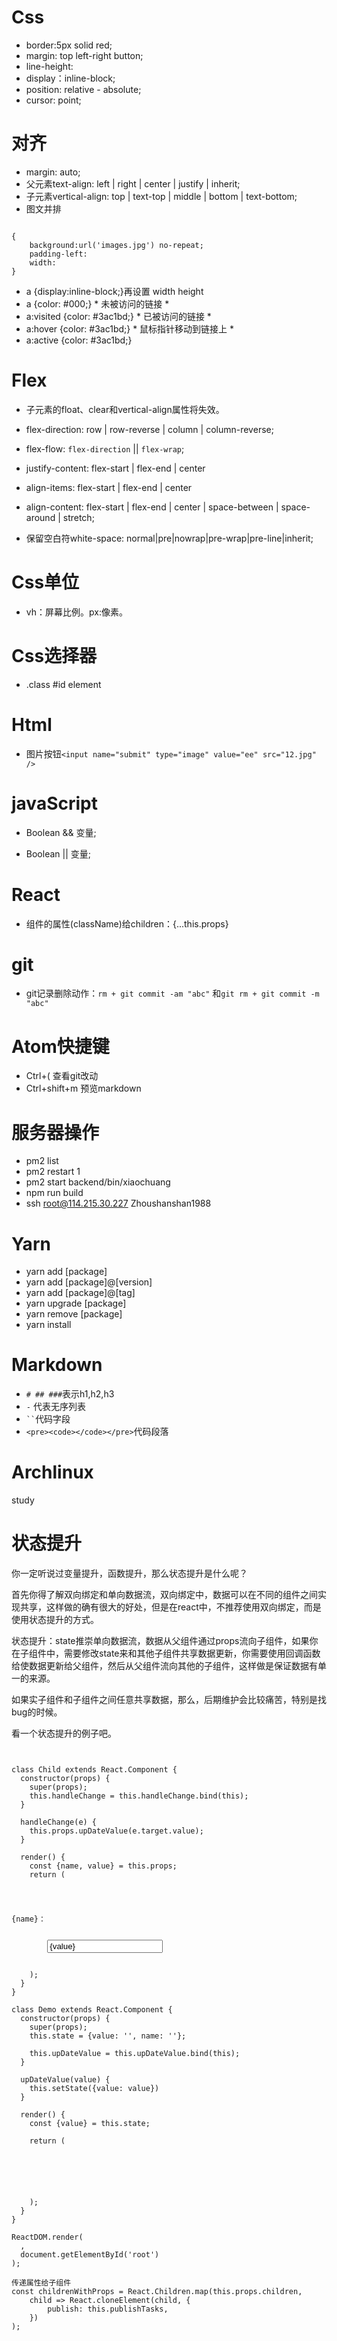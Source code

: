 # Css
- border:5px solid red;
- margin: top left-right button;
- line-height:
- display：inline-block;
- position: relative - absolute;
- cursor: point;
# 对齐
- margin: auto;
- 父元素text-align: left | right | center | justify | inherit;
- 子元素vertical-align: top | text-top | middle | bottom | text-bottom;
- 图文并排
<pre><code>
{
	background:url('images.jpg') no-repeat;
	padding-left:
	width:
}
</pre></code>
- a {display:inline-block;}再设置 width height
- a {color: #000;}		* 未被访问的链接 *
- a:visited {color: #3ac1bd;}	* 已被访问的链接 *
- a:hover {color: #3ac1bd;}	* 鼠标指针移动到链接上 *
- a:active {color: #3ac1bd;}
# Flex
- 子元素的float、clear和vertical-align属性将失效。
- flex-direction: row | row-reverse | column | column-reverse;
- flex-flow: `flex-direction` || `flex-wrap`;
- justify-content: flex-start | flex-end | center
- align-items: flex-start | flex-end | center
- align-content: flex-start | flex-end | center | space-between | space-around | stretch;

- 保留空白符white-space: normal|pre|nowrap|pre-wrap|pre-line|inherit;
# Css单位
- vh：屏幕比例。px:像素。
# Css选择器
- .class	#id	element

# Html
- 图片按钮`<input name="submit" type="image" value="ee" src="12.jpg" />`

# javaScript
- Boolean && 变量;
* Boolean || 变量;

# React
- 组件的属性(className)给children：{...this.props}

# git
- git记录删除动作：`rm + git commit -am "abc"` 和`git rm + git commit -m "abc"`

# Atom快捷键
- Ctrl+( 查看git改动
- Ctrl+shift+m 预览markdown

# 服务器操作
- pm2 list
- pm2 restart 1
- pm2 start backend/bin/xiaochuang
- npm run build
- ssh root@114.215.30.227	Zhoushanshan1988

# Yarn
- yarn add [package]
- yarn add [package]@[version]
- yarn add [package]@[tag]
- yarn upgrade [package]
- yarn remove [package]
- yarn install

# Markdown
- `# ## ###`表示h1,h2,h3
- `-` 代表无序列表
- ` `` `代码字段
- `<pre><code></code></pre>`代码段落
# Archlinux
study

# 状态提升
你一定听说过变量提升，函数提升，那么状态提升是什么呢？

首先你得了解双向绑定和单向数据流，双向绑定中，数据可以在不同的组件之间实现共享，这样做的确有很大的好处，但是在react中，不推荐使用双向绑定，而是使用状态提升的方式。

状态提升：state推崇单向数据流，数据从父组件通过props流向子组件，如果你在子组件中，需要修改state来和其他子组件共享数据更新，你需要使用回调函数给使数据更新给父组件，然后从父组件流向其他的子组件，这样做是保证数据有单一的来源。

如果实子组件和子组件之间任意共享数据，那么，后期维护会比较痛苦，特别是找bug的时候。

看一个状态提升的例子吧。
<pre><code>

class Child extends React.Component {
  constructor(props) {
    super(props);
    this.handleChange = this.handleChange.bind(this);
  }

  handleChange(e) {
    this.props.upDateValue(e.target.value);
  }

  render() {
    const {name, value} = this.props;
    return (
      <div>
        <p>{name}：</p>
        <input value={value}
               onChange={this.handleChange}
          />
      </div>
    );
  }
}

class Demo extends React.Component {
  constructor(props) {
    super(props);
    this.state = {value: '', name: ''};

    this.upDateValue = this.upDateValue.bind(this);
  }

  upDateValue(value) {
    this.setState({value: value})
  }

  render() {
    const {value} = this.state;

    return (
      <div>
        <Child name="组件1" value={value} upDateValue={this.upDateValue} />
        <Child name="组件2" value={value} upDateValue={this.upDateValue} />
      </div>
    );
  }
}

ReactDOM.render(
  <Demo />,
  document.getElementById('root')
);
</pre></code>
<pre><code>传递属性给子组件
const childrenWithProps = React.Children.map(this.props.children,
	child => React.cloneElement(child, {
		publish: this.publishTasks,
	})
);
</pre></code>
